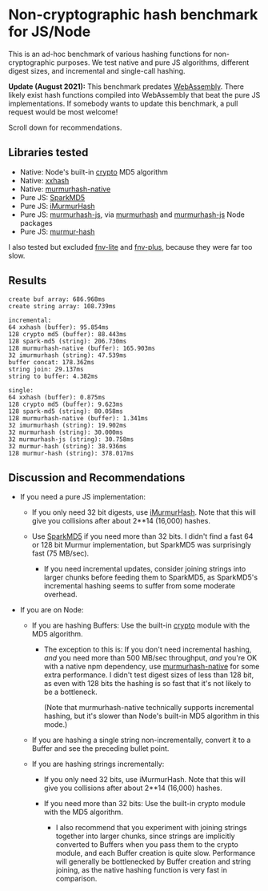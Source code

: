 # Non-cryptographic hash benchmark for JS/Node

This is an ad-hoc benchmark of various hashing functions for non-cryptographic
purposes. We test native and pure JS algorithms, different digest sizes, and
incremental and single-call hashing.

**Update (August 2021):** This benchmark predates
[WebAssembly](https://webassembly.org/). There likely exist hash functions
compiled into WebAssembly that beat the pure JS implementations. If somebody
wants to update this benchmark, a pull request would be most welcome!

Scroll down for recommendations.

## Libraries tested

* Native: Node's built-in [crypto](https://nodejs.org/api/crypto.html) MD5 algorithm
* Native: [xxhash](https://github.com/mscdex/node-xxhash)
* Native: [murmurhash-native](https://github.com/royaltm/node-murmurhash-native)
* Pure JS: [SparkMD5](https://github.com/satazor/js-spark-md5)
* Pure JS: [iMurmurHash](https://github.com/jensyt/imurmurhash-js)
* Pure JS: [murmurhash-js](https://github.com/garycourt/murmurhash-js), via [murmurhash](https://github.com/perezd/node-murmurhash) and [murmurhash-js](https://github.com/mikolalysenko/murmurhash-js) Node packages
* Pure JS: [murmur-hash](https://github.com/vnykmshr/murmur-hash)

I also tested but excluded [fnv-lite](https://github.com/casetext/fnv-lite)
and [fnv-plus](https://github.com/tjwebb/fnv-plus), because they were far too
slow.

## Results

```
create buf array: 686.968ms
create string array: 108.739ms

incremental:
64 xxhash (buffer): 95.854ms
128 crypto md5 (buffer): 88.443ms
128 spark-md5 (string): 206.730ms
128 murmurhash-native (buffer): 165.903ms
32 imurmurhash (string): 47.539ms
buffer concat: 178.362ms
string join: 29.137ms
string to buffer: 4.382ms

single:
64 xxhash (buffer): 0.875ms
128 crypto md5 (buffer): 9.623ms
128 spark-md5 (string): 80.058ms
128 murmurhash-native (buffer): 1.341ms
32 imurmurhash (string): 19.902ms
32 murmurhash (string): 30.000ms
32 murmurhash-js (string): 30.758ms
32 murmur-hash (string): 38.936ms
128 murmur-hash (string): 378.017ms
```

## Discussion and Recommendations

* If you need a pure JS implementation:

    * If you only need 32 bit digests, use [iMurmurHash](https://github.com/jensyt/imurmurhash-js). Note that this will give you collisions after about 2**14 (16,000) hashes.

    * Use [SparkMD5](https://github.com/satazor/js-spark-md5) if you need more than 32 bits. I didn't find a fast 64 or 128 bit Murmur implementation, but SparkMD5 was surprisingly fast (75 MB/sec).

        * If you need incremental updates, consider joining strings into larger chunks before feeding them to SparkMD5, as SparkMD5's incremental hashing seems to suffer from some moderate overhead.

* If you are on Node:

    * If you are hashing Buffers: Use the built-in [crypto](https://nodejs.org/api/crypto.html) module with the MD5 algorithm.

        * The exception to this is: If you don't need incremental hashing, *and* you need more than 500 MB/sec throughput, *and* you're OK with a native npm dependency, use [murmurhash-native](https://github.com/royaltm/node-murmurhash-native) for some extra performance. I didn't test digest sizes of less than 128 bit, as even with 128 bits the hashing is so fast that it's not likely to be a bottleneck.

            (Note that murmurhash-native technically supports incremental hashing, but it's slower than Node's built-in MD5 algorithm in this mode.)

    * If you are hashing a single string non-incrementally, convert
      it to a Buffer and see the preceding bullet point.

    * If you are hashing strings incrementally:

        * If you only need 32 bits, use iMurmurHash. Note that this will give you collisions after about 2**14 (16,000) hashes.

        * If you need more than 32 bits: Use the built-in crypto module with the MD5 algorithm.

            * I also recommend that you experiment with joining strings together into larger chunks, since strings are implicitly converted to Buffers when you pass them to the crypto module, and each Buffer creation is quite slow. Performance will generally be bottlenecked by Buffer creation and string joining, as the native hashing function is very fast in comparison.

